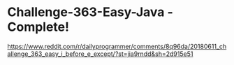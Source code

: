 # Challenge-363-Easy-Java -Complete!
https://www.reddit.com/r/dailyprogrammer/comments/8q96da/20180611_challenge_363_easy_i_before_e_except/?st=jia9rndd&sh=2d915e51
